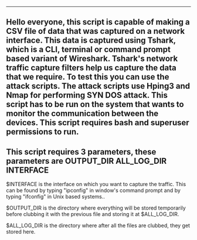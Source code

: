 ------------------------------------------------------------------------------------------------------------------------
Hello everyone, this script is capable of making a CSV file of data that was captured on a network interface.
This data is captured using Tshark, which is a CLI, terminal or command prompt based variant of Wireshark.
Tshark's network traffic capture filters help us capture the data that we require.
To test this you can use the attack scripts. The attack scripts use Hping3 and Nmap for performing SYN DOS attack.
This script has to be run on the system that wants to monitor the communication between the devices. 
This script requires bash and superuser permissions to run.
------------------------------------------------------------------------------------------------------------------------
This script requires 3 parameters, these parameters are 
OUTPUT_DIR
ALL_LOG_DIR
INTERFACE
------------------------------------------------------------------------------------------------------------------------

$INTERFACE is the interface on which you want to capture the traffic.
This can be found by typing "ipconfig" in window's command prompt and by typing "ifconfig" in Unix based systems..

$OUTPUT_DIR is the directory where everything will be stored temporarily before clubbing it with the previous file and storing it at
$ALL_LOG_DIR.

$ALL_LOG_DIR is the directory where after all the files are clubbed, they get stored here.

